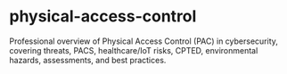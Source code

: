 # physical-access-control
Professional overview of Physical Access Control (PAC) in cybersecurity, covering threats, PACS, healthcare/IoT risks, CPTED, environmental hazards, assessments, and best practices.
